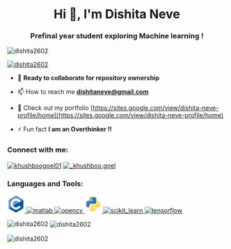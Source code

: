 <h1 align="center">Hi 👋, I'm Dishita Neve</h1>
<h3 align="center">Prefinal year student exploring Machine learning !</h3>

<p align="left"> <img src="https://komarev.com/ghpvc/?username=dishita2602&label=Profile%20views&color=0e75b6&style=flat" alt="dishita2602" /> </p>

<p align="left"> <a href="https://github.com/ryo-ma/github-profile-trophy"><img src="https://github-profile-trophy.vercel.app/?username=dishita2602" alt="dishita2602" /></a> </p>

- 🌱 **Ready to collaborate for repository ownership**

- 📫 How to reach me **dishitaneve@gmail.com**

- 📄 Check out my portfolio [https://sites.google.com/view/dishita-neve-profile/home](https://sites.google.com/view/dishita-neve-profile/home)

- ⚡ Fun fact **I am an Overthinker !!**

<h3 align="left">Connect with me:</h3>
<p align="left">
<a href="nkedin.com/in/dishita-neve/" target="blank"><img align="center" src="https://cdn.jsdelivr.net/npm/simple-icons@3.0.1/icons/linkedin.svg" alt="khushboogoel01" height="30" width="40" /></a>
<a href="https://instagram.com/dishita_neve" target="blank"><img align="center" src="https://cdn.jsdelivr.net/npm/simple-icons@3.0.1/icons/instagram.svg" alt="_khushboo.goel" height="30" width="40" /></a>
</p>

<h3 align="left">Languages and Tools:</h3>
<p align="left"> <a href="https://www.cprogramming.com/" target="_blank"> <img src="https://raw.githubusercontent.com/devicons/devicon/master/icons/c/c-original.svg" alt="c" width="40" height="40"/> </a> <a href="https://www.mathworks.com/" target="_blank"> <img src="https://raw.githubusercontent.com/simple-icons/simple-icons/master/icons/mathworks.svg" alt="matlab" width="40" height="40"/> </a> <a href="https://opencv.org/" target="_blank"> <img src="https://www.vectorlogo.zone/logos/opencv/opencv-icon.svg" alt="opencv" width="40" height="40"/> </a> <a href="https://www.python.org" target="_blank"> <img src="https://raw.githubusercontent.com/devicons/devicon/master/icons/python/python-original.svg" alt="python" width="40" height="40"/> </a> <a href="https://scikit-learn.org/" target="_blank"> <img src="https://upload.wikimedia.org/wikipedia/commons/0/05/Scikit_learn_logo_small.svg" alt="scikit_learn" width="40" height="40"/> </a> <a href="https://www.tensorflow.org" target="_blank"> <img src="https://www.vectorlogo.zone/logos/tensorflow/tensorflow-icon.svg" alt="tensorflow" width="40" height="40"/> </a> </p>

<p><img align="left" src="https://github-readme-stats.vercel.app/api/top-langs?username=dishita2602&show_icons=true&locale=en&layout=compact" alt="dishita2602" /></p>

<p>&nbsp;<img align="center" src="https://github-readme-stats.vercel.app/api?username=dishita2602&show_icons=true&locale=en" alt="dishita2602" /></p>

<p><img align="center" src="https://github-readme-streak-stats.herokuapp.com/?user=dishita2602&" alt="dishita2602" /></p>
